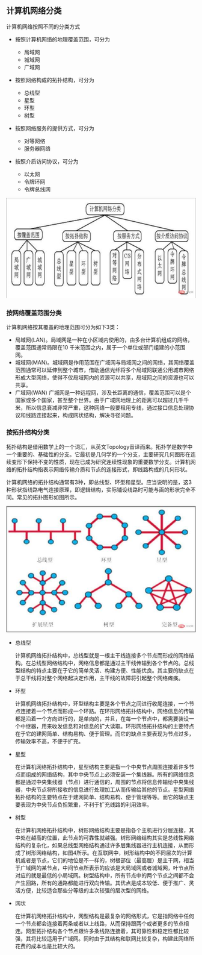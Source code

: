 ## 计算机网络分类

计算机网络按照不同的分类方式

- 按照计算机网络的地理覆盖范围，可分为

  - 局域网
  - 城域网
  - 广域网

- 按照网络构成的拓扑结构，可分为

  - 总线型
  - 星型
  - 环型
  - 树型

- 按照网络服务的提供方式，可分为
  - 对等网络
  - 服务器网络
- 按照介质访问协议，可分为
  - 以太网
  - 令牌环网
  - 令牌总线网



![img](.assets/1613917169579869.jpeg)

### 按网络覆盖范围分类

计算机网络按其覆盖的地理范围可分为如下3类：

- 局域网(LAN)。局域网是一种在小区域内使用的，由多台计算机组成的网络，覆盖范围通常局限在10 千米范围之内，属于一个单位或部门组建的小范围网。
- 城域网(MAN)。城域网是作用范围在广域网与局域网之间的网络，其网络覆盖范围通常可以延伸到整个城市，借助通信光纤将多个局域网联通公用城市网络形成大型网络，使得不仅局域网内的资源可以共享，局域网之间的资源也可以共享。
- 广域网(WAN) 广城网是一种远程网，涉及长距离的通信，覆盖范围可以是个国家或多个国家，甚至整个世界。由于广域网地理上的距离可以超过几千千米，所以信息衰减非常严重，这种网络一般要租用专线，通过接口信息处理协议和线路连接起来，构成网状结构，解决寻径问题。

### 按拓扑结构分类

拓扑结构是借用数学上的一个词汇，从英文Topology音译而来。拓扑学是数学中一个重要的、基础性的分支。它最初是几何学的一个分支，主要研究几何图形在连续变形下保持不变的性质，现在已成为研究连续性现象的重要数学分支。计算机网络的拓扑结构指表示网络传输介质和节点的连接形式，即线路构成的几何形状。

计算机网络的拓扑结构通常有3种，即总线型、环型和星型。应当说明的是，这3种形状指线路电气连接原理，即逻辑结构，实际铺设线路时可能与画的形状完全不同。常见的拓扑图形如图所示。

![2.jpg-600](.assets/1613917234754361-0336360.jpeg)

- 总线型

  计算机网络拓扑结构中，总线型就是一根主干线连接多个节点而形成的网络结构。在总线型网络结构中，网络信息都是通过主干线传输到各个节点的。总线型结构的特点主要在于它的简单灵活、构建方便、性能优良。其主要的缺点在于总干线将对整个网络起决定作用，主干线的故障将引起整个网络瘫痪。

- 环型

  计算机网络拓扑结构中，环型结构主要是各个节点之间进行收尾连接，一个节点连接着一个节点而形成一个环路。在环形网络拓扑结构中，网络信息的传输都是沿着一个方向进行的，是单向的，并且，在每一个节点中，都需要装设一个中继器，用来收发信息和对信息的扩大读取。环形网络拓扑结构的主要特点在于它的建网简单、结构易构、便于管理。而它的缺点主要表现为节点过多，传输效率不高，不便于扩充。

- 星型

  在计算机网络拓扑结构中，星型结构主要是指一个中央节点周围连接着许多节点而组成的网络结构，其中中央节点上必须安装一个集线器。所有的网络信息都是通过中央集线器（节点）进行通信的，周围的节点将信息传输给中央集线器，中央节点将所接收的信息进行处理加工从而传输给其他的节点。星型网络拓扑结构的主要特点在于建网简单、结构易构、便于管理等等。而它的缺点主要表现为中央节点负担繁重，不利于扩充线路的利用效率。

- 树型

  在计算机网络拓扑结构中，树形网络结构主要是指各个主机进行分层连接，其中处在越高的位置，此节点的可靠性就越强。树形网络结构其实是总线性网络结构的复杂化，如果总线型网络结构通过许多层集线器进行主机连接，从而形成了树形网络结构，如图4所示。在互联网中，树形结构中的不同层次的计算机或者是节点，它们的地位是不一样的，树根部位（最高层）是主干网，相当于广域网的某节点，中间节点所表示的应该是大局域网或者城域网，叶节点所对应的就是最低的小局域网。树型结构中，所有节点中的两个节点之间都不会产生回路，所有的通路都能进行双向传输。其优点是成本较低、便于推广、灵活方便，比较适合那些分等级的主次较强的层次型的网络。

- 网状

  在计算机网络拓扑结构中，网型结构是最复杂的网络形式，它是指网络中任何一个节点都会连接着两条或者以上线路，从而保持跟两个或者更多的节点相连。网型拓扑结构各个节点跟许多条线路连接着，其可靠性和稳定性都比较强，其将比较适用于广域网。同时由于其结构和联网比较复杂，构建此网络所花费的成本也是比较大的。